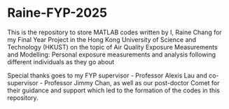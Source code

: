 # Raine-FYP-2025
This is the repository to store MATLAB codes written by I, Raine Chang for my Final Year Project in the Hong Kong University of Science and Technology (HKUST) on the topic of Air Quality Exposure Measurements and Modelling: Personal exposure measurements and analysis following different individuals as they go about

Special thanks goes to my FYP supervisor - Professor Alexis Lau and co-supervisor - Professor Jimmy Chan, as well as our post-doctor Comet for their guidance and support which led to the formation of the codes in this repository.

